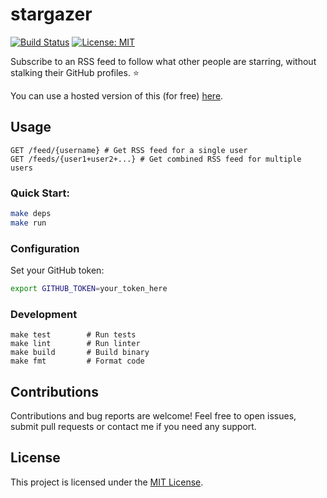 # stargazer

[![Build Status](https://github.com/samlader/stargazer/actions/workflows/ci.yml/badge.svg)](https://github.com/samlader/stargazer/actions/workflows/ci.yml)
[![License: MIT](https://img.shields.io/badge/License-MIT-yellow.svg)](https://opensource.org/licenses/MIT)

Subscribe to an RSS feed to follow what other people are starring, without stalking their GitHub profiles. ⭐

You can use a hosted version of this (for free) [here](https://stargazer.lader.io/feeds/samlader+healeycodes).

## Usage

```
GET /feed/{username} # Get RSS feed for a single user
GET /feeds/{user1+user2+...} # Get combined RSS feed for multiple users
```

### Quick Start:

```bash
make deps
make run
```

### Configuration

Set your GitHub token:

```bash
export GITHUB_TOKEN=your_token_here
```

### Development

```
make test        # Run tests
make lint        # Run linter
make build       # Build binary
make fmt         # Format code
```

## Contributions

Contributions and bug reports are welcome! Feel free to open issues, submit pull requests or contact me if you need any support.

## License

This project is licensed under the [MIT License](LICENSE).
